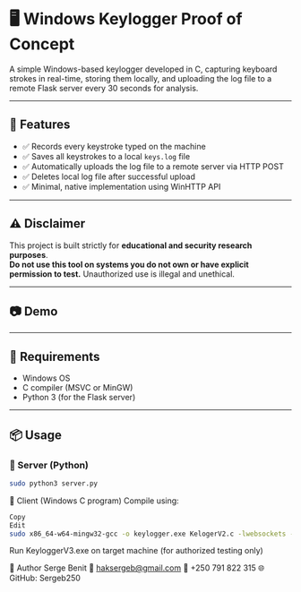
# 🖥️ Windows Keylogger Proof of Concept

A simple Windows-based keylogger developed in C, capturing keyboard strokes in real-time, storing them locally, and uploading the log file to a remote Flask server every 30 seconds for analysis.

---

## 📌 Features

- ✅ Records every keystroke typed on the machine  
- ✅ Saves all keystrokes to a local `keys.log` file  
- ✅ Automatically uploads the log file to a remote server via HTTP POST  
- ✅ Deletes local log file after successful upload  
- ✅ Minimal, native implementation using WinHTTP API  

---

## ⚠️ Disclaimer

This project is built strictly for **educational and security research purposes**.  
**Do not use this tool on systems you do not own or have explicit permission to test.** Unauthorized use is illegal and unethical.

---

## 📷 Demo



---

## 📑 Requirements

- Windows OS  
- C compiler (MSVC or MinGW)
- Python 3 (for the Flask server)

---

## 📦 Usage

### 📌 Server (Python)

```bash
sudo python3 server.py
```
📌 Client (Windows C program)
Compile using:

```bash
Copy
Edit
sudo x86_64-w64-mingw32-gcc -o keylogger.exe KelogerV2.c -lwebsockets -lwinhttp

```
Run KeyloggerV3.exe on target machine (for authorized testing only)

👤 Author
Serge Benit
📧 haksergeb@gmail.com
📱 +250 791 822 315
🌐 GitHub: Sergeb250
